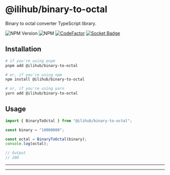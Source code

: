 # @ilihub/binary-to-octal

Binary to octal converter TypeScript library.

![NPM Version](https://img.shields.io/npm/v/%40ilihub%2Fbinary-to-octal?color=33cd56&logo=npm)
![NPM](https://img.shields.io/npm/l/%40ilihub%2Fbinary-to-octal)
[![CodeFactor](https://www.codefactor.io/repository/github/ilihub/npm/badge)](https://www.codefactor.io/repository/github/ilihub/npm)
[![Socket Badge](https://socket.dev/api/badge/npm/package/@ilihub/binary-to-octal)](https://socket.dev/npm/package/@ilihub/binary-to-octal)

## Installation

```bash
# if you're using pnpm
pnpm add @ilihub/binary-to-octal

# or, if you're using npm
npm install @ilihub/binary-to-octal

# or, if you're using yarn
yarn add @ilihub/binary-to-octal
```

## Usage

```javascript
import { BinaryToOctal } from "@ilihub/binary-to-octal";

const binary = "10000000";

const octal = BinaryToOctal(binary);
console.log(octal);

// Output
// 200
```

---

<!-- sponsors_and_backers_section_start -->

<!-- sponsors_and_backers_section_end -->

---
